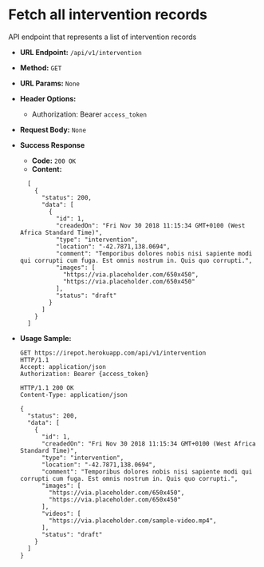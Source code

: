 # Fetch all intervention records

API endpoint that represents a list of intervention records

- **URL Endpoint:** `/api/v1/intervention`
- **Method:** `GET`
- **URL Params:** `None`
- **Header Options:**
  - Authorization: Bearer `access_token`
- **Request Body:** `None`
- **Success Response**
  - **Code:** `200 OK`
  - **Content:**

  ```http
    [
      {
        "status": 200,
        "data": [
          {
            "id": 1,
            "creadedOn": "Fri Nov 30 2018 11:15:34 GMT+0100 (West Africa Standard Time)",
            "type": "intervention",
            "location": "-42.7871,138.0694",
            "comment": "Temporibus dolores nobis nisi sapiente modi qui corrupti cum fuga. Est omnis nostrum in. Quis quo corrupti.",
            "images": [
              "https://via.placeholder.com/650x450",
              "https://via.placeholder.com/650x450"
            ],
            "status": "draft"
          }
        ]
      }
    ]
  ```

- **Usage Sample:**

  ```http
  GET https://irepot.herokuapp.com/api/v1/intervention
  HTTP/1.1
  Accept: application/json
  Authorization: Bearer {access_token}

  HTTP/1.1 200 OK
  Content-Type: application/json

  {
    "status": 200,
    "data": [
      {
        "id": 1,
        "creadedOn": "Fri Nov 30 2018 11:15:34 GMT+0100 (West Africa Standard Time)",
        "type": "intervention",
        "location": "-42.7871,138.0694",
        "comment": "Temporibus dolores nobis nisi sapiente modi qui corrupti cum fuga. Est omnis nostrum in. Quis quo corrupti.",
        "images": [
          "https://via.placeholder.com/650x450",
          "https://via.placeholder.com/650x450"
        ],
        "videos": [
          "https://via.placeholder.com/sample-video.mp4",
        ],
        "status": "draft"
      }
    ]
  }
  ```
